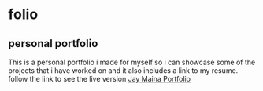 # folio
## personal portfolio

This is a personal portfolio i made for myself so i can showcase some of the projects that i have worked on and it also includes a link to my resume.
follow the link to see the live version [Jay Maina Portfolio](https://jaymaina.herokuapp.com/)
